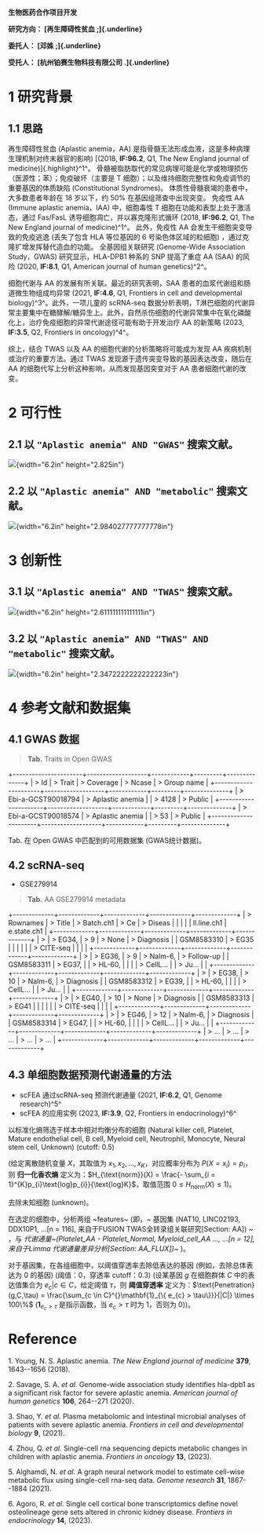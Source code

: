 **生物医药合作项目开发**

**研究方向： [再生障碍性贫血 ;]{.underline}**

**委托人： [邓姝 ;]{.underline}**

**受托人： [杭州铂赛生物科技有限公司 .]{.underline}**

1 研究背景
==========

1.1 思路
--------

再生障碍性贫血 (Aplastic anemia，AA)
是指骨髓无法形成血液，这是多种病理生理机制对终末器官的影响) [(2018,
**IF:96.2**, Q1, The New England journal of medicine)]{.highlight}^1^。
骨髓被脂肪取代的常见病理可能是化学或物理损伤（医源性；苯）；免疫破坏（主要是
T 细胞）；以及维持细胞完整性和免疫调节的重要基因的体质缺陷
(Constitutional Syndromes)。 体质性骨髓衰竭的患者中，大多数患者年龄在 18
岁以下，约 50% 在基因组筛查中出现突变。 免疫性 AA (Immune aplastic
anemia，IAA) 中，细胞毒性 T 细胞在功能和表型上处于激活态，通过 Fas/FasL
诱导细胞凋亡，并以寡克隆形式循环 (2018, **IF:96.2**, Q1, The New England
journal of medicine)^1^。 此外，免疫性 AA 会发生干细胞突变导致的免疫逃逸
(丢失了包含 HLA 等位基因的 6 号染色体区域的粒细胞)
，通过克隆扩增发挥替代造血的功能。 全基因组关联研究 (Genome-Wide
Association Study，GWAS) 研究显示，HLA-DPB1 种系的 SNP 提高了重症 AA
(SAA) 的风险 (2020, **IF:8.1**, Q1, American journal of human
genetics)^2^。

细胞代谢与 AA 的发展有所关联。最近的研究表明，SAA
患者的血浆代谢组和肠道微生物组成均异常 (2021, **IF:4.6**, Q1, Frontiers
in cell and developmental biology)^3^。此外，一项儿童的 scRNA-seq
数据分析表明，T淋巴细胞的代谢异常主要集中在糖酵解/糖异生上。此外，自然杀伤细胞的代谢异常集中在氧化磷酸化上，治疗免疫细胞的异常代谢途径可能有助于开发治疗
AA 的新策略 (2023, **IF:3.5**, Q2, Frontiers in oncology)^4^。

综上，结合 TWAS 以及 AA 的细胞代谢的分析策略将可能成为发现 AA
疾病机制或治疗的重要方法。通过 TWAS
发现源于遗传突变导致的基因表达改变，随后在 AA
的细胞代写上分析这种影响，从而发现基因突变对于 AA 患者细胞代谢的改变。

2 可行性
========

2.1 以 `"Aplastic anemia" AND "GWAS"` 搜索文献。
------------------------------------------------

![](media/image3.png){width="6.2in" height="2.825in"}

2.2 以 `"Aplastic anemia" AND "metabolic"` 搜索文献。
-----------------------------------------------------

![](media/image4.png){width="6.2in" height="2.984027777777778in"}

3 创新性
========

3.1 以 `"Aplastic anemia" AND "TWAS"` 搜索文献。
------------------------------------------------

![](media/image5.png){width="6.2in" height="2.611111111111111in"}

3.2 以 `"Aplastic anemia" AND "TWAS" AND "metabolic"` 搜索文献。
----------------------------------------------------------------

![](media/image6.png){width="6.2in" height="2.3472222222222223in"}

4 参考文献和数据集
==================

4.1 GWAS 数据
-------------

> **Tab.** Traits in Open GWAS

+----------------------+-------------------+------------+---------+--------------+
| > Id                 | > Trait           | > Coverage | > Ncase | > Group name |
+----------------------+-------------------+------------+---------+--------------+
| > Ebi-a-GCST90018794 | > Aplastic anemia |            | > 4128  | > Public     |
+----------------------+-------------------+------------+---------+--------------+
| > Ebi-a-GCST90018574 | > Aplastic anemia |            | > 53    | > Public     |
+----------------------+-------------------+------------+---------+--------------+

Tab. 在 Open GWAS 中匹配到的可用数据集 (GWAS统计数据)。

4.2 scRNA-seq
-------------

-   GSE279914

> **Tab.** AA GSE279914 metadata

+-------------+-------------+-------------+-------------+-------------+
| > Rownames  | > Title     | > Batch.ch1 | > Ce        | > Diseas    |
|             |             |             | ll.line.ch1 | e.state.ch1 |
+-------------+-------------+-------------+-------------+-------------+
| >           | > EG34,     | > 9         | > None      | > Diagnosis |
|  GSM8583310 | > EG35      |             |             |             |
|             | > CITE-seq  |             |             |             |
+-------------+-------------+-------------+-------------+-------------+
| >           | > EG36,     | > 9         | > Nalm-6,   | > Follow-up |
|  GSM8583311 | > EG37,     |             | > HL-60,    |             |
|             | > CellL\... |             | > Ju\...    |             |
+-------------+-------------+-------------+-------------+-------------+
| >           | > EG38,     | > 10        | > Nalm-6,   | > Diagnosis |
|  GSM8583312 | > EG39,     |             | > HL-60,    |             |
|             | > CellL\... |             | > Ju\...    |             |
+-------------+-------------+-------------+-------------+-------------+
| >           | > EG40,     | > 10        | > None      | > Diagnosis |
|  GSM8583313 | > EG41      |             |             |             |
|             | > CITE-seq  |             |             |             |
+-------------+-------------+-------------+-------------+-------------+
| >           | > EG46,     | > 12        | > Nalm-6,   | > Diagnosis |
|  GSM8583314 | > EG47,     |             | > HL-60,    |             |
|             | > CellL\... |             | > Ju\...    |             |
+-------------+-------------+-------------+-------------+-------------+
| > \...      | > \...      | > \...      | > \...      | > \...      |
+-------------+-------------+-------------+-------------+-------------+

4.3 单细胞数据预测代谢通量的方法
--------------------------------

-   scFEA 通过scRNA-seq 预测代谢通量 (2021, **IF:6.2**, Q1, Genome
    research)^5^
-   scFEA 的应用实例 (2023, **IF:3.9**, Q2, Frontiers in
    endocrinology)^6^

以标准化熵筛选于样本中相对均衡分布的细胞 (Natural killer cell, Platelet,
Mature endothelial cell, B cell, Myeloid cell, Neutrophil, Monocyte,
Neural stem cell, Unknown) (cutoff: 0.5)

(给定离散随机变量 $X$，其取值为 $x_{1},x_{2},...,x_{K}$，对应概率分布为
$P(X = x_{i}) = p_{i}$，则 **归一化香农熵**
定义为：$H_{\text{norm}}(X) = \frac{- \sum_{i = 1}^{K}p_{i}\text{log}p_{i}}{\text{log}K}$，取值范围
$0 \leq H_{\text{norm}}(X) \leq 1$)。

去除未知细胞 (unknown)。

在选定的细胞中，分析两组 ~features~ (即，\~ 基因集 (NAT10, LINC02193,
DDX10P1, ...\[n = 116\], 来自于FUSION TWAS全转录组关联研究\[Section:
AA\]) \~ ，与 *代谢通量\~(Platelet\_AA - Platelet\_Normal,
Myeloid\_cell\_AA ..., ...\[n = 12\], 来自于Limma
代谢通量差异分析\[Section: AA\_FLUX\])\~* )。

对于基因集，在各组细胞中，以阈值穿透率去除低表达的基因
(例如，去除总体表达为 0 的基因) (阈值：0，穿透率 cutoff：0.3) (设某基因
$g$ 在细胞群体 $C$ 中的表达值集合为 $e_{c}|c \in C$，给定阈值 $\tau$，则
**阈值穿透率**
定义为：$\text{Penetration}(g,C,\tau) = \frac{\sum_{c \in C}^{}\mathbf{1}_{\{ e_{c} > \tau\}}}{|C|} \times 100\%$
($\mathbf{1}_{e_{c} > \tau}$ 是指示函数，当 $e_{c} > \tau$ 时为
1，否则为 0))。

Reference
=========

1\. Young, N. S. Aplastic anemia. *The New England journal of medicine*
**379**, 1643--1656 (2018).

2\. Savage, S. A. *et al.* Genome-wide association study identifies
hla-dpb1 as a significant risk factor for severe aplastic anemia.
*American journal of human genetics* **106**, 264--271 (2020).

3\. Shao, Y. *et al.* Plasma metabolomic and intestinal microbial
analyses of patients with severe aplastic anemia. *Frontiers in cell and
developmental biology* **9**, (2021).

4\. Zhou, Q. *et al.* Single-cell rna sequencing depicts metabolic
changes in children with aplastic anemia. *Frontiers in oncology*
**13**, (2023).

5\. Alghamdi, N. *et al.* A graph neural network model to estimate
cell-wise metabolic flux using single-cell rna-seq data. *Genome
research* **31**, 1867--1884 (2021).

6\. Agoro, R. *et al.* Single cell cortical bone transcriptomics define
novel osteolineage gene sets altered in chronic kidney disease.
*Frontiers in endocrinology* **14**, (2023).

